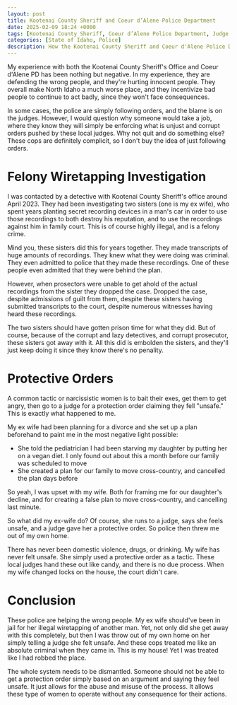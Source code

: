 ```yaml
---
layout: post
title: Kootenai County Sheriff and Coeur d’Alene Police Department
date: 2025-02-09 18:24 +0000
tags: [Kootenai County Sheriff, Coeur d’Alene Police Department, Judge Caldwell, judges, protection order]
categories: [State of Idaho, Police]
description: How the Kootenai County Sheriff and Coeur d'Alene Police Department hurt children and innocent people
---
```

My experience with both the Kootenai County Sheriff's Office and Coeur d'Alene PD has been nothing but negative. In my experience, they are defending the wrong people, and they're hurting innocent people. They overall make North Idaho a much worse place, and they incentivize bad people to continue to act badly, since they won't face consequences.

In some cases, the police are simply following orders, and the blame is on the judges. However, I would question why someone would take a job, where they know they will simply be enforcing what is unjust and corrupt orders pushed by these local judges. Why not quit and do something else? These cops are definitely complicit, so I don't buy the idea of just following orders.

# Felony Wiretapping Investigation

I was contacted by a detective with Kootenai County Sheriff's office around April 2023. They had been investigating two sisters (one is my ex wife), who spent years planting secret recording devices in a man's car in order to use those recordings to both destroy his reputation, and to use the recordings against him in family court. This is of course highly illegal, and is a felony crime.

Mind you, these sisters did this for years together. They made transcripts of huge amounts of recordings. They knew what they were doing was criminal. They even admitted to police that they made these recordings. One of these people even admitted that they were behind the plan.

However, when prosectors were unable to get ahold of the actual recordings from the sister they dropped the case. Dropped the case, despite admissions of guilt from them, despite these sisters having submitted transcripts to the court, despite numerous witnesses having heard these recordings.

The two sisters should have gotten prison time for what they did. But of course, because of the corrupt and lazy detectives, and corrupt prosecutor, these sisters got away with it. All this did is embolden the sisters, and they'll just keep doing it since they know there's no penality.

# Protective Orders

A common tactic or narcissistic women is to bait their exes, get them to get angry, then go to a judge for a protection order claiming they fell "unsafe." This is exactly what happened to me.

My ex wife had been planning for a divorce and she set up a plan beforehand to paint me in the most negative light possible:

- She told the pediatrician I had been starving my daughter by putting her on a vegan diet. I only found out about this a month before our family was scheduled to move
- She created a plan for our family to move cross-country, and cancelled the plan days before

So yeah, I was upset with my wife. Both for framing me for our daughter's decline, and for creating a false plan to move cross-country, and cancelling last minute.

So what did my ex-wife do? Of course, she runs to a judge, says she feels unsafe, and a judge gave her a protective order. So police then threw me out of my own home. 

There has never been domestic violence, drugs, or drinking. My wife has never felt unsafe. She simply used a protective order as a tactic. These local judges hand these out like candy, and there is no due process. When my wife changed locks on the house, the court didn't care.

# Conclusion

These police are helping the wrong people. My ex wife should've been in jail for her illegal wiretapping of another man. Yet, not only did she get away with this completely, but then I was throw out of my own home on her simply telling a judge she felt unsafe. And these cops treated me like an absolute criminal when they came in. This is my house! Yet I was treated like I had robbed the place.

The whole system needs to be dismantled. Someone should not be able to get a protection order simply based on an argument and saying they feel unsafe. It just allows for the abuse and misuse of the process. It allows these type of women to operate without any consequence for their actions.
